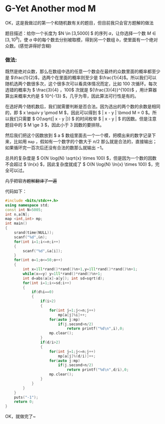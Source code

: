 # G-Yet Another mod M

OK，这是我做过的第一个和随机数有关的题目，但目前我只会官方题解的做法

题目描述：给你一个长度为 $N \in [3,5000] $ 的序列 $a$，让你选择一个数 $M \in [3,10^9]$，使 $a$ 中的每个数去分别被取模，得到另一个数组 $b$，使里面有一个绝对众数。(感觉讲得好含糊)

### 做法:

既然是绝对众数，那么在数组中选的任意一个数会在最终的众数里面的概率都至少是 $\frac{1}{2}$，选两个在里面的概率则至少是 $\frac{1}{4}$。所以我们可以随机选两个数很多次，这个很多次可以看具体情况而定，比如 $100$ 次循环。每次选错的概率为 $ \frac{3}{4} $，$100$ 次就是 ${\frac{3}{4}}^{100}$ ，用计算器算出来概率大约是 $ 10^{-13} $，几乎为零，因此算法可行性是有的。

在选好两个随机数后，我们就需要判断是否合法。因为选出的两个数的余数是相同的，即 $ x \equiv y \pmod M $，因此可以得到 $ | x - y | \bmod M = 0 $。所以我们只需要 $ O(\sqrt{| x - y |}) $ 的时间枚举 $ | x - y | $ 的因数。但是注意题目中的 $ M \ge 3 $，因此小于 $3$ 因数的要排除。

然后我们把这个因数放到 $ a $ 数组里面去一个一个模，把模出来的数字记录下来，比如用 `map` ，假如有一个数字的个数大于 $n/2$ 那么就是合法的，直接输出；如果循环完一百次后还没有合法的数那么就输出 $-1$。

总共的复杂度是 $ O(N \log{N} \sqrt{x} \times 100) $，但是因为一个数的因数不会超过 $ \ln{x} $，因此复杂度就成了 $ O(N \log{N} \ln{x} \times 100) $，完全可以过。

~~几乎把官方题解翻译了一遍~~

代码如下：
```c++
#include <bits/stdc++.h>
using namespace std;
const int N=5005;
int n,a[N];
map <int,int> mp;
int main()
{
	srand(time(NULL));
	scanf("%d",&n);
	for(int i=1;i<=n;i++)
	{
		scanf("%d",&a[i]);
	}
	for(int o=1;o<=50;o++)
	{
		int x=1ll*rand()*rand()%n+1,y=1ll*rand()*rand()%n+1;
		while(x==y) y=1ll*rand()*rand()%n+1;
		int d=abs(a[x]-a[y]); int sd=sqrt(d);
		for(int i=1;i<=sd;i++)
		{
			if(d%i==0)
			{
				if(i>2)
				{
					for(int j=1;j<=n;j++)
						mp[a[j]%i]++;
					for(auto j:mp)
						if(j.second>n/2)
							return printf("%d\n",i),0;
					mp.clear();
				}
				if(d/i>2)
				{
					for(int j=1;j<=n;j++)
						mp[a[j]%(d/i)]++;
					for(auto j:mp)
						if(j.second>n/2)
							return printf("%d\n",d/i),0;
					mp.clear();
				}
			}
		}
	}
	puts("-1");
	return 0;
}

```

OK，就做完了~